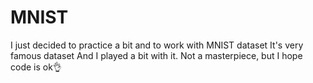 # MNIST

I just decided to practice a bit and to work with MNIST dataset
It's very famous dataset
And I played a bit with it.
Not a masterpiece, but I hope code is ok👌
 
